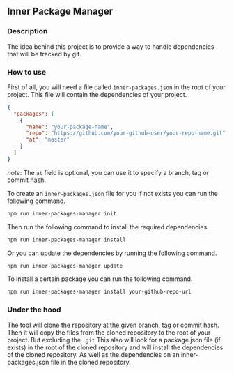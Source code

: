 ## Inner Package Manager

### Description

The idea behind this project
is to provide a way to handle dependencies
that will be tracked by git.


### How to use
First of all, you will need a file called `inner-packages.json` in the root of your project.
This file will contain the dependencies of your project.


```json
{
  "packages": [
    {
      "name": "your-package-name",
      "repo": "https://github.com/your-github-user/your-repo-name.git",
      "at": "master"
    }
  ]
}
```

_note_: The `at` field is optional, you can use it to specify a branch, tag or commit hash.



To create an `inner-packages.json` file for you if not exists you can run the following command.
```bash
npm run inner-packages-manager init
```


Then run the following command to install the required dependencies.

```bash
npm run inner-packages-manager install
```

Or you can update the dependencies by running the following command.

```bash
npm run inner-packages-manager update
```

To install a certain package you can run the following command.

```bash
npm run inner-packages-manager install your-github-repo-url
```



### Under the hood
The tool will clone the repository at the given branch, tag or commit hash.
Then it will copy the files from the cloned repository to the root of your project.
But excluding the `.git`
This also will look for a package.json file (if exists) in the root of the cloned repository and will install the dependencies of the cloned repository.
As well as the dependencies on an inner-packages.json file in the cloned repository.




